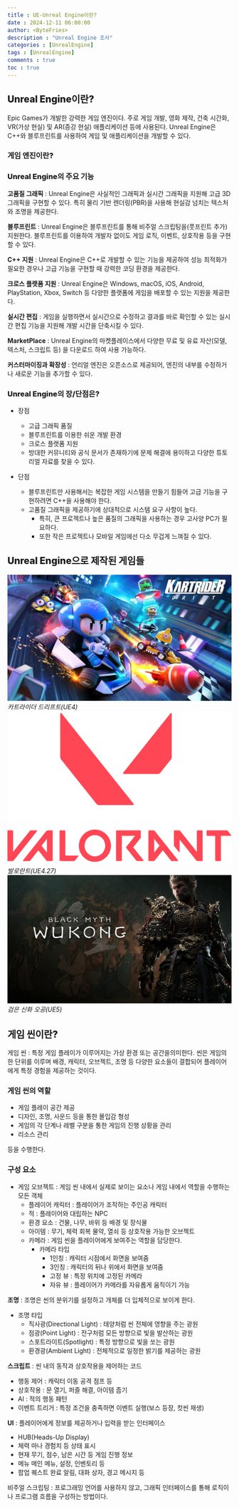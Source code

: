 ```yaml
---
title : UE-Unreal Engine이란?
date : 2024-12-11 06:00:00
author: <ByteFries>
description : "Unreal Engine 조사"
categories : [UnrealEngine]
tags : [UnrealEngine]
comments : true
toc : true
---
```


## <span style = "font-weight: 800;">Unreal Engine이란?</span>
Epic Games가 개발한 강력한 게임 엔진이다. 주로 게임 개발, 영화 제작, 건축 시간화, VR(가상 현실) 및 AR(증강 현실) 애플리케이션 등에 사용된다. Unreal Engine은 C++와 블루프린트를 사용하여 게임 및 애플리케이션을 개발할 수 있다.

### <span style = "font-weight: 800;">게임 엔진이란?</span>


### <span style = "font-weight: 800;">Unreal Engine의 주요 기능</span>
**고품질 그래픽**
 : Unreal Engine은 사실적인 그래픽과 실시간 그래픽을 지원해 고급 3D 그래픽을 구현할 수 있다. 특히 물리 기반 렌더링(PBR)을 사용해 현실감 넘치는 텍스처와 조명을 제공한다.
  
**블루프린트**
 : Unreal Engine은 블루프린트를 통해 비주얼 스크립팅을(풋프린트 추가) 지원한다. 블루프린트를 이용하여 개발자 없이도 게임 로직, 이벤트, 상호작용 등을 구현할 수 있다.
  
**C++ 지원**
 : Unreal Engine은 C++로 개발할 수 있는 기능을 제공하여 성능 최적화가 필요한 경우나 고급 기능을 구현할 때 강력한 코딩 환경을 제공한다.

**크로스 플랫폼 지원**
 : Unreal Engine은 Windows, macOS, iOS, Android, PlayStation, Xbox, Switch 등 다양한 플랫폼에 게임을 배포할 수 있는 지원을 제공한다.

**실시간 편집**
 : 게임을 실행하면서 실시간으로 수정하고 결과를 바로 확인할 수 있는 실시간 편집 기능을 지원해 개발 시간을 단축시킬 수 있다.

**MarketPlace**
 : Unreal Engine의 마켓플레이스에서 다양한 무료 및 유료 자산(모델, 텍스처, 스크립트 등) 을 다운로드 하여 사용 가능하다.

**커스터마이징과 확장성**
 : 언리얼 엔진은 오픈소스로 제공되어, 엔진의 내부를 수정하거나 새로운 기능을 추가할 수 있다.

### <span style = "font-weight: 800;">Unreal Engine의 장/단점은?</span>
- 장점 
  - 고급 그래픽 품질
  - 블루프린트를 이용한 쉬운 개발 환경
  - 크로스 플랫폼 지원
  - 방대한 커뮤니티와 공식 문서가 존재하기에 문제 해결에 용이하고 다양한 튜토리얼 자료를 찾을 수 있다.

- 단점
  - 블루프린트만 사용해서는 복잡한 게임 시스템을 만들기 힘들어 고급 기능을 구현하려면 C++을 사용해야 한다.
  - 고품질 그래픽을 제공하기에 상대적으로 시스템 요구 사항이 높다. 
    - 특히, 큰 프로젝트나 높은 품질의 그래픽을 사용하는 경우 고사양 PC가 필요하다.
    - 또한 작은 프로젝트나 모바일 게임에선 다소 무겁게 느껴질 수 있다.

## <span style = "font-weight: 800;">Unreal Engine으로 제작된 게임들</span>

!["kartRiderImg"](/assets/image/2024-12-11/kartRiderImg.jpg)
_카트라이더 드리프트(UE4)_
!["valorantImg"](/assets/image/2024-12-11/valorantImg.png)
_발로란트(UE4.27)_
!["blackMythImg"](/assets/image/2024-12-11/blackMythWukongImg.jpg)
_검은 신화 오공(UE5)_

## <span style = "font-weight: 800;">게임 씬이란?</span>

게임 씬 : 특정 게임 플레이가 이루어지는 가상 환경 또는 공간을의미한다. 씬은 게임의 한 단위를 이루며 배경, 캐릭터, 오브젝트, 조명 등 다양한 요소들이 결합되어 플레이어에게 특정 경험을 제공하는 것이다.

### <span style = "font-weight: 800;">게임 씬의 역할</span>
- 게임 플레이 공간 제공
- 디자인, 조명, 사운드 등을 통한 몰입감 형성
- 게임의 각 단계나 레벨 구분을 통한 게임의 진행 상황을 관리
- 리소스 관리

등을 수행한다.

### <span style = "font-weight: 800;">구성 요소</span>

- 게임 오브젝트 
  : 게임 씬 내에서 실제로 보이는 요소나 게임 내에서 역할을 수행하는 모든 객체
  - 플레이어 캐릭터 : 플레이어가 조작하는 주인공 캐릭터
  - 적 : 플레이어와 대립하는 NPC
  - 환경 요소 : 건물, 나무, 바위 등 배경 및 장식물
  - 아이템 : 무기, 체력 회복 물약, 열쇠 등 상호작용 가능한 오브젝트
  - 카메라 : 게임 씬을 플레이어에게 보여주는 역할을 담당한다.
    - 카메라 타입
      - 1인칭 : 캐릭터 시점에서 화면을 보여줌
      - 3인칭 : 캐릭터의 뒤나 위에서 화면을 보여줌
      - 고정 뷰 : 특정 위치에 고정된 카메라
      - 자유 뷰 :  플레이어가 카메라를 자유롭게 움직이기 가능

**조명**
  : 조명은 씬의 분위기를 설정하고 개체를 더 입체적으로 보이게 한다.

  - 조명 타입
    - 직사광(Directional Light) : 태양처럼 씬 전체에 영향을 주는 광원
    - 점광(Point Light) : 전구처럼 모든 방향으로 빛을 발산하는 광원
    - 스포트라이트(Spotlight) : 특정 방향으로 빛을 쏘는 광원
    - 환경광(Ambient Light) : 전체적으로 일정한 밝기를 제공하는 광원

**스크립트**
 : 씬 내의 동작과 상호작용을 제어하는 코드
 - 행동 제어 : 캐릭터 이동 공격 점프 등
 - 상호작용 : 문 열기, 퍼즐 해결, 아이템 줍기
 - AI : 적의 행동 패턴
 - 이벤트 트리거 : 특정 조건을 충족하면 이벤트 실행(보스 등장, 컷씬 재생)

**UI**
 : 플레이어에게 정보를 제공하거나 입력을 받는 인터페이스
 - HUB(Heads-Up Display)
  - 체력 마나 경험치 등 상태 표시
  - 현재 무기, 점수, 남은 시간 등 게임 진행 정보
 - 메뉴 메인 메뉴, 설정, 인벤토리 등
 - 팝업 퀘스트 완료 알림, 대화 상자, 경고 메시지 등


비주얼 스크립팅 : 프로그래밍 언어를 사용하지 않고, 그래픽 인터페이스를 통해 로직이나 프로그램 흐름을 구성하는 방법이다.
